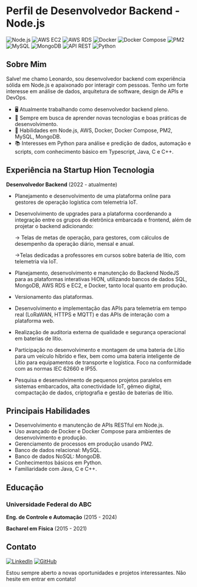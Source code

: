 # Perfil de Desenvolvedor Backend - Node.js
![Node.js](https://img.shields.io/badge/-Node.js-339933?logo=node.js&logoColor=white&style=plastic)
![AWS EC2](https://img.shields.io/badge/-AWS_EC2-232F3E?logo=amazon-aws&logoColor=white&style=plastic)
![AWS RDS](https://img.shields.io/badge/-AWS_RDS-232F3E?logo=amazon-aws&logoColor=white&style=plastic)
![Docker](https://img.shields.io/badge/-Docker-2496ED?logo=docker&logoColor=white&style=plastic)
![Docker Compose](https://img.shields.io/badge/-Docker_Compose-2496ED?logo=docker&logoColor=white&style=plastic)
![PM2](https://img.shields.io/badge/-PM2-2B037A?logo=pm2&logoColor=white&style=plastic)
![MySQL](https://img.shields.io/badge/-MySQL-4479A1?logo=mysql&logoColor=white&style=plastic)
![MongoDB](https://img.shields.io/badge/-MongoDB-47A248?logo=mongodb&logoColor=white&style=plastic)
![API REST](https://img.shields.io/badge/-API_REST-FF5733?style=plastic)
![Python](https://img.shields.io/badge/-Python-3776AB?logo=python&logoColor=white&style=plastic)


## Sobre Mim

Salve! me chamo Leonardo, sou desenvolvedor backend com experiência sólida em Node.js e apaixonado por interagir com pessoas. Tenho um forte interesse em análise de dados, arquitetura de software, design de APIs e DevOps.

- 🖥️ Atualmente trabalhando como desenvolvedor backend pleno.
- 🌱 Sempre em busca de aprender novas tecnologias e boas práticas de desenvolvimento.
- 🔧 Habilidades em Node.js, AWS, Docker, Docker Compose, PM2, MySQL, MongoDB.
- 📚 Interesses em Python para análise e predição de dados, automação e scripts, com conhecimento básico em Typescript, Java, C e C++.

<!-- ![Top Langs](https://github-readme-stats-git-masterrstaa-rickstaa.vercel.app/api/top-langs/?username=SEUUSERNAME&layout=compact&bg_color=000&border_color=FF7F27&title_color=FF7F27&text_color=FFF) -->

## Experiência na Startup Hion Tecnologia
**Desenvolvedor Backend** (2022 - atualmente)

- Planejamento e desenvolvimento de uma plataforma online para gestores de operação logística com telemetria IoT. 
- Desenvolvimento de upgrades para a plataforma coordenando a integração entre os grupos de eletrônica embarcada e frontend, além de projetar o backend adicionando: 

    -> Telas de metas de operação, para gestores, com cálculos de desempenho da operação diário, mensal e anual. 

    ->Telas dedicadas a professores em cursos sobre bateria de lítio, com telemetria via IoT.

- Planejamento, desenvolvimento e manutenção do Backend NodeJS para as plataformas interativas HiON, utilizando bancos de dados SQL, MongoDB,  AWS RDS e EC2, e Docker, tanto local quanto em produção.
- Versionamento das plataformas.
- Desenvolvimento e implementação das APIs para telemetria em tempo real (LoRaWAN, HTTPS e MQTT) e das APIs de interação com a plataforma web.
- Realização de auditoria externa de qualidade e segurança operacional  em baterias de lítio.
- Participação no desenvolvimento e montagem de uma bateria de Lítio para um veículo híbrido e flex, bem como uma bateria inteligente de Lítio para equipamentos de transporte e logística. Foco na conformidade com as normas IEC 62660 e IP55.
- Pesquisa e desenvolvimento de pequenos projetos paralelos em sistemas embarcados, alta conectividade IoT, gêmeo digital, compactação de dados, criptografia e gestão de baterias de lítio.


## Principais Habilidades

- Desenvolvimento e manutenção de APIs RESTful em Node.js.
- Uso avançado de Docker e Docker Compose para ambientes de desenvolvimento e produção.
- Gerenciamento de processos em produção usando PM2.
- Banco de dados relacional: MySQL.
- Banco de dados NoSQL: MongoDB.
- Conhecimentos básicos em Python.
- Familiaridade com Java, C e C++.

## Educação

### Universidade Federal do ABC

**Eng. de Controle e Automação** (2015 - 2024)

**Bacharel em Física** (2015 - 2021)

## Contato


[![LinkedIn](https://img.shields.io/badge/LinkedIn-0077B5?style=for-the-badge&logo=linkedin&logoColor=white)](https://www.linkedin.com/in/leonardo-taglione-tancredi/)
[![GitHub](https://img.shields.io/badge/GitHub-100000?style=for-the-badge&logo=github&logoColor=white)](https://github.com/LeoTigrefenix)


Estou sempre aberto a novas oportunidades e projetos interessantes. Não hesite em entrar em contato!

